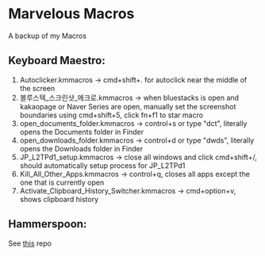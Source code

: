 # Marvelous Macros
A backup of my Macros

## Keyboard Maestro:
1. Autoclicker.kmmacros -> cmd+shift+. for autoclick near the middle of the screen
2. 블루스텍_스크린샷_메크로.kmmacros -> when bluestacks is open and kakaopage or Naver Series are open, manually set the screenshot boundaries using cmd+shift+5, click fn+f1 to star macro
3. open_documents_folder.kmmacros -> control+s or type "dct", literally opens the Documents folder in Finder
4. open_downloads_folder.kmmacros -> control+d or type "dwds", literally opens the Downloads folder in Finder
5. JP_L2TPd1_setup.kmmacros -> close all windows and click cmd+shift+/, should automatically setup process for JP_L2TPd1 
6. Kill_All_Other_Apps.kmmacros -> control+q, closes all apps except the one that is currently open
7. Activate_Clipboard_History_Switcher.kmmacros -> cmd+option+v, shows clipboard history

## Hammerspoon:

See [this](https://github.com/mystery-z/awesome-hammerspoon) repo
